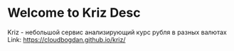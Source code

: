 # Welcome to Kriz Desc
Kriz - небольшой сервиc анализирующий курс рубля в разных валютах <br>
Link: https://cloudbogdan.github.io/kriz/
